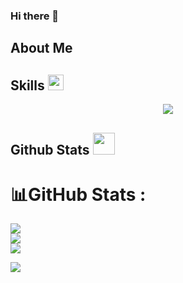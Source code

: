 ### Hi there 👋

## About Me


## Skills <img src="https://media2.giphy.com/media/QssGEmpkyEOhBCb7e1/giphy.gif?cid=ecf05e47a0n3gi1bfqntqmob8g9aid1oyj2wr3ds3mg700bl&rid=giphy.gif" width ="25">
<p align="center">
  <a href="https://skillicons.dev">
    <img src="https://skillicons.dev/icons?i=java,idea,eclipse,python,pycharm,js,html,css,azure,vscode,sublime,powershell,bash,docker,git,github,windows,linux,ubuntu,arch&perline=8"" />
  </a>
</p>

## Github Stats  <img src="https://media.giphy.com/media/iY8CRBdQXODJSCERIr/giphy.gif" width="35">

# 📊GitHub Stats :
![](https://github-readme-stats.vercel.app/api/top-langs/?username=cosmichomeless&theme=dark&hide_border=true&include_all_commits=true&count_private=false&layout=compact)<br/>
![](https://github-readme-stats.vercel.app/api?username=cosmichomeless&theme=dark&hide_border=true&include_all_commits=true&count_private=false)<br/>
![](https://github-readme-streak-stats.herokuapp.com/?user=cosmichomeless&theme=dark&hide_border=true)




<img align="center" src="https://github-readme-stats.vercel.app/api/top-langs/?username=Cosmichomeless&card_width=468&tex&title_color=ffffff&text_color=c9cacc&icon_color=2bbc8a&bg_color=1d1f21&langs_count=6" />


    

  
